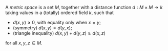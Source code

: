 A *metric space* is a set $M$, together with a distance function $d: M \times M \to k$ taking values in a (totally) ordered field $k$, such that

- $d(x, y) \geq 0$, with equality only when $x = y$;
- (symmetry) $d(x, y) = d(y, x)$;
- (triangle inequality) $d(x, y) + d(y, z) \geq d(x, z)$

for all $x, y, z \in M$.
